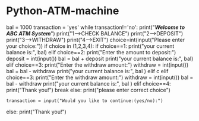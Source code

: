 # Python-ATM-machine
bal = 1000
transaction = 'yes'
while transaction!='no':
    print("*****Welcome to ABC ATM System*****")
    print("1-->CHECK BALANCE")
    print("2-->DEPOSIT")
    print("3-->WITHDRAW")
    print("4-->EXIT")
    choice=int(input("Please enter your choice:"))
    if choice in (1,2,3,4):
        if choice==1:
            print("your current balance is:", bal)
        elif choice==2:
            print("Enter the amount to deposit:")
            deposit = int(input())
            bal = bal + deposit
            print("your current balance is:", bal)
        elif choice==3:
            print("Enter the withdraw amount:")
            withdraw = int(input())
            bal = bal - withdraw
            print("your current balance is:", bal )
        elif c
elif choice==3:
            print("Enter the withdraw amount:")
            withdraw = int(input())
            bal = bal - withdraw
            print("your current balance is:", bal )
        elif choice==4:
            print("Thank you!")
            break
        else:
            print("please enter correct choice")
    
    transaction = input("Would you like to continue:(yes/no):")  
else:
    print("Thank you!")
